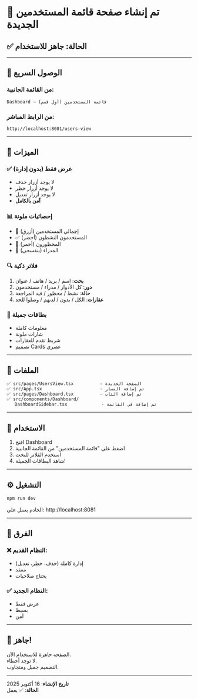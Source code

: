 # 🎉 تم إنشاء صفحة قائمة المستخدمين الجديدة

## ✅ الحالة: جاهز للاستخدام

---

## 🚀 الوصول السريع

### من القائمة الجانبية:
```
Dashboard → قائمة المستخدمين (أول قسم)
```

### من الرابط المباشر:
```
http://localhost:8081/users-view
```

---

## 🎨 الميزات

### ✅ عرض فقط (بدون إدارة)
- لا يوجد أزرار حذف
- لا يوجد أزرار حظر
- لا يوجد أزرار تعديل
- **آمن بالكامل**

### 📊 إحصائيات ملونة
- 👥 إجمالي المستخدمين (أزرق)
- ✅ المستخدمون النشطون (أخضر)
- 🚫 المحظورون (أحمر)
- 🔑 المدراء (بنفسجي)

### 🔍 فلاتر ذكية
1. **بحث**: اسم / بريد / هاتف / عنوان
2. **دور**: كل الأدوار / مدراء / مستخدمون
3. **حالة**: نشط / محظور / قيد المراجعة
4. **عقارات**: الكل / بدون / لديهم / وصلوا للحد

### 🎴 بطاقات جميلة
- معلومات كاملة
- شارات ملونة
- شريط تقدم للعقارات
- تصميم Cards عصري

---

## 📁 الملفات

```
✅ src/pages/UsersView.tsx          - الصفحة الجديدة
✅ src/App.tsx                      - تم إضافة المسار
✅ src/pages/Dashboard.tsx          - تم إضافة التاب
✅ src/components/Dashboard/
   DashboardSidebar.tsx             - تم إضافة في القائمة
```

---

## 🎯 الاستخدام

1. افتح Dashboard
2. اضغط على "قائمة المستخدمين" من القائمة الجانبية
3. استخدم الفلاتر للبحث
4. شاهد البطاقات الجميلة!

---

## ⚙️ التشغيل

```bash
npm run dev
```

الخادم يعمل على: http://localhost:8081

---

## 📝 الفرق

### ❌ النظام القديم:
- إدارة كاملة (حذف، حظر، تعديل)
- معقد
- يحتاج صلاحيات

### ✅ النظام الجديد:
- عرض فقط
- بسيط
- آمن

---

## 🎉 جاهز!

الصفحة جاهزة للاستخدام الآن.  
لا توجد أخطاء.  
التصميم جميل ومتجاوب.

---

**تاريخ الإنشاء**: 16 أكتوبر 2025  
**الحالة**: ✅ يعمل
